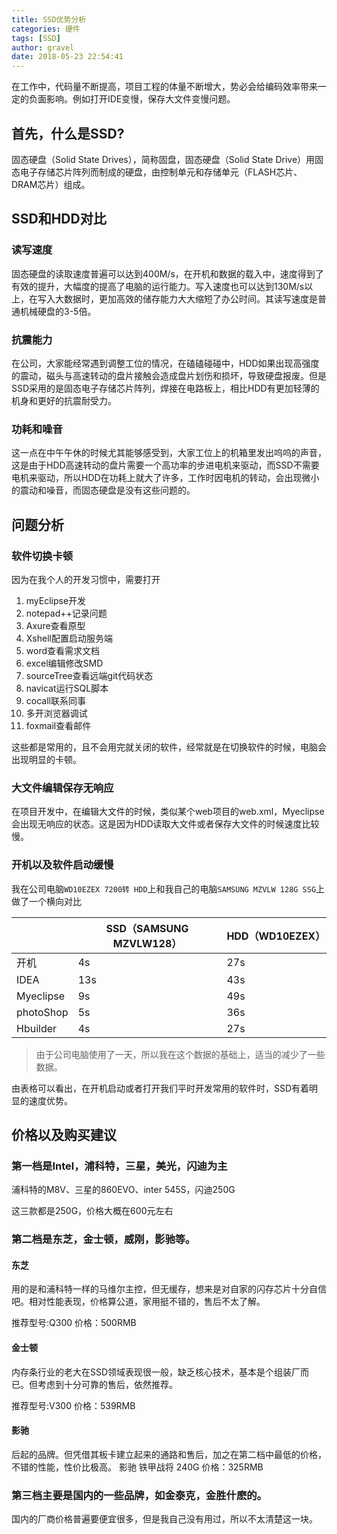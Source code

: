 ```yaml
---
title: SSD优势分析
categories: 硬件
tags: [SSD]
author: gravel
date: 2018-05-23 22:54:41
---
```

在工作中，代码量不断提高，项目工程的体量不断增大，势必会给编码效率带来一定的负面影响。例如打开IDE变慢，保存大文件变慢问题。

## 首先，什么是SSD?

 固态硬盘（Solid State Drives），简称固盘，固态硬盘（Solid State Drive）用固态电子存储芯片阵列而制成的硬盘，由控制单元和存储单元（FLASH芯片、DRAM芯片）组成。



## SSD和HDD对比
### 读写速度
固态硬盘的读取速度普遍可以达到400M/s，在开机和数据的载入中，速度得到了有效的提升，大幅度的提高了电脑的运行能力。写入速度也可以达到130M/s以上，在写入大数据时，更加高效的储存能力大大缩短了办公时间。其读写速度是普通机械硬盘的3-5倍。


### 抗震能力

在公司，大家能经常遇到调整工位的情况，在磕磕碰碰中，HDD如果出现高强度的震动，磁头与高速转动的盘片接触会造成盘片划伤和损坏，导致硬盘报废。但是SSD采用的是固态电子存储芯片阵列，焊接在电路板上，相比HDD有更加轻薄的机身和更好的抗震耐受力。

### 功耗和噪音
这一点在中午午休的时候尤其能够感受到，大家工位上的机箱里发出呜呜的声音，这是由于HDD高速转动的盘片需要一个高功率的步进电机来驱动，而SSD不需要电机来驱动，所以HDD在功耗上就大了许多，工作时因电机的转动，会出现微小的震动和噪音，而固态硬盘是没有这些问题的。

## 问题分析

### 软件切换卡顿
因为在我个人的开发习惯中，需要打开
1. myEclipse开发
2. notepad++记录问题
3. Axure查看原型
4. Xshell配置启动服务端
5. word查看需求文档
6. excel编辑修改SMD
7. sourceTree查看远端git代码状态
8. navicat运行SQL脚本
9. cocall联系同事
10. 多开浏览器调试
11. foxmail查看邮件

这些都是常用的，且不会用完就关闭的软件，经常就是在切换软件的时候，电脑会出现明显的卡顿。
### 大文件编辑保存无响应
在项目开发中，在编辑大文件的时候，类似某个web项目的web.xml，Myeclipse会出现无响应的状态。这是因为HDD读取大文件或者保存大文件的时候速度比较慢。
### 开机以及软件启动缓慢
我在公司电脑`WD10EZEX 7200转 HDD`上和我自己的电脑`SAMSUNG MZVLW 128G SSG`上做了一个横向对比

|     |  SSD（SAMSUNG MZVLW128）   | HDD（WD10EZEX）    |
| --- | --- | --- |
|   开机  |  4s   |   27s  |
|   IDEA  |  13s   |   43s  |
|   Myeclipse  |   9s  |   49s  |
|   photoShop  |    5s |  36s   |
|  Hbuilder   |   4s  |   27s  |
>由于公司电脑使用了一天，所以我在这个数据的基础上，适当的减少了一些数据。
>
由表格可以看出，在开机启动或者打开我们平时开发常用的软件时，SSD有着明显的速度优势。


## 价格以及购买建议
### 第一档是Intel，浦科特，三星，美光，闪迪为主

浦科特的M8V、三星的860EVO、inter 545S，闪迪250G

这三款都是250G，价格大概在600元左右


### 第二档是东芝，金士顿，威刚，影驰等。

#### 东芝
用的是和浦科特一样的马维尔主控，但无缓存，想来是对自家的闪存芯片十分自信吧。相对性能表现，价格算公道，家用挺不错的，售后不太了解。

推荐型号:Q300 
价格：500RMB

#### 金士顿
内存条行业的老大在SSD领域表现很一般，缺乏核心技术，基本是个组装厂而已。但考虑到十分可靠的售后，依然推荐。

推荐型号:V300
价格：539RMB

#### 影驰
后起的品牌。但凭借其板卡建立起来的通路和售后，加之在第二档中最低的价格，不错的性能，性价比极高。
影驰 铁甲战将 240G
价格：325RMB
### 第三档主要是国内的一些品牌，如金泰克，金胜什麽的。

国内的厂商价格普遍要便宜很多，但是我自己没有用过，所以不太清楚这一块。



